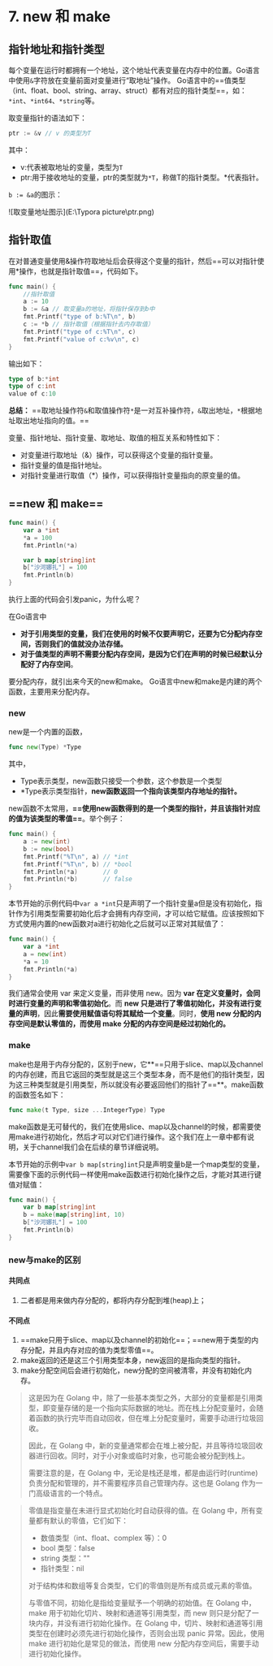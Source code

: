 # 7. new 和 make

## 指针地址和指针类型

每个变量在运行时都拥有一个地址，这个地址代表变量在内存中的位置。Go语言中使用`&`字符放在变量前面对变量进行“取地址”操作。 Go语言中的==值类型（int、float、bool、string、array、struct）都有对应的指针类型==，如：`*int`、`*int64`、`*string`等。

取变量指针的语法如下：

```go
ptr := &v // v 的类型为T
```

其中：

- v:代表被取地址的变量，类型为`T`
- ptr:用于接收地址的变量，ptr的类型就为`*T`，称做T的指针类型。*代表指针。

`b := &a`的图示：

![取变量地址图示](E:\Typora picture\ptr.png)

## 指针取值

在对普通变量使用&操作符取地址后会获得这个变量的指针，然后==可以对指针使用*操作，也就是指针取值==，代码如下。

```go
func main() {
	//指针取值
	a := 10
	b := &a // 取变量a的地址，将指针保存到b中
	fmt.Printf("type of b:%T\n", b)
	c := *b // 指针取值（根据指针去内存取值）
	fmt.Printf("type of c:%T\n", c)
	fmt.Printf("value of c:%v\n", c)
}
```

输出如下：

```go
type of b:*int
type of c:int
value of c:10
```

**总结：** ==取地址操作符`&`和取值操作符`*`是一对互补操作符，`&`取出地址，`*`根据地址取出地址指向的值。==

变量、指针地址、指针变量、取地址、取值的相互关系和特性如下：

- 对变量进行取地址（&）操作，可以获得这个变量的指针变量。
- 指针变量的值是指针地址。
- 对指针变量进行取值（*）操作，可以获得指针变量指向的原变量的值。

## ==new 和 make==

```go
func main() {
	var a *int
	*a = 100
	fmt.Println(*a)

	var b map[string]int
	b["沙河娜扎"] = 100
	fmt.Println(b)
}
```

执行上面的代码会引发panic，为什么呢？

在Go语言中

- **对于引用类型的变量，我们在使用的时候不仅要声明它，还要为它分配内存空间，否则我们的值就没办法存储。**
- **对于值类型的声明不需要分配内存空间，是因为它们在声明的时候已经默认分配好了内存空间**。

要分配内存，就引出来今天的new和make。 Go语言中new和make是内建的两个函数，主要用来分配内存。

### new

new是一个内置的函数，

```go
func new(Type) *Type
```

其中，

- Type表示类型，new函数只接受一个参数，这个参数是一个类型
- *Type表示类型指针，**new函数返回一个指向该类型内存地址的指针。**

new函数不太常用，**==使用new函数得到的是一个类型的指针，并且该指针对应的值为该类型的零值==**。举个例子：

```go
func main() {
	a := new(int)
	b := new(bool)
	fmt.Printf("%T\n", a) // *int
	fmt.Printf("%T\n", b) // *bool
	fmt.Println(*a)       // 0
	fmt.Println(*b)       // false
}	
```

本节开始的示例代码中`var a *int`只是声明了一个指针变量a但是没有初始化，指针作为引用类型需要初始化后才会拥有内存空间，才可以给它赋值。应该按照如下方式使用内置的new函数对a进行初始化之后就可以正常对其赋值了：

```go
func main() {
	var a *int
	a = new(int)
	*a = 10
	fmt.Println(*a)
}
```

我们通常会使用 var 来定义变量，而非使用 new。因为 **var 在定义变量时，会同时进行变量的声明和零值初始化**。而 **new 只是进行了零值初始化，并没有进行变量的声明**，因此**需要使用赋值语句将其赋给一个变量**。同时，**使用 new 分配的内存空间是默认零值的，而使用 make 分配的内存空间是经过初始化的。**

### make

make也是用于内存分配的，区别于new，它**==只用于slice、map以及channel的内存创建，而且它返回的类型就是这三个类型本身，而不是他们的指针类型，因为这三种类型就是引用类型，所以就没有必要返回他们的指针了==**。make函数的函数签名如下：

```go
func make(t Type, size ...IntegerType) Type
```

make函数是无可替代的，我们在使用slice、map以及channel的时候，都需要使用make进行初始化，然后才可以对它们进行操作。这个我们在上一章中都有说明，关于channel我们会在后续的章节详细说明。

本节开始的示例中`var b map[string]int`只是声明变量b是一个map类型的变量，需要像下面的示例代码一样使用make函数进行初始化操作之后，才能对其进行键值对赋值：

```go
func main() {
	var b map[string]int
	b = make(map[string]int, 10)
	b["沙河娜扎"] = 100
	fmt.Println(b)
}
```

### new与make的区别

#### 共同点

1. 二者都是用来做内存分配的，都将内存分配到堆(heap)上；

#### 不同点

1. ==make只用于slice、map以及channel的初始化==；==new用于类型的内存分配，并且内存对应的值为类型零值==。
2. make返回的还是这三个引用类型本身，new返回的是指向类型的指针。
3. make分配空间后会进行初始化，new分配的空间被清零，并没有初始化内存。



> 这是因为在 Golang 中，除了一些基本类型之外，大部分的变量都是引用类型，即变量存储的是一个指向实际数据的地址。而在栈上分配变量时，会随着函数的执行完毕而自动回收，但在堆上分配变量时，需要手动进行垃圾回收。
>
> 因此，在 Golang 中，新的变量通常都会在堆上被分配，并且等待垃圾回收器进行回收。同时，对于小对象或临时对象，也可能会被分配到栈上。
>
> 需要注意的是，在 Golang 中，无论是栈还是堆，都是由运行时(runtime)负责分配和管理的，并不需要程序员自己管理内存。这也是 Golang 作为一门高级语言的一个特点。

> 零值是指变量在未进行显式初始化时自动获得的值。在 Golang 中，所有变量都有默认的零值，它们如下：
>
> - 数值类型（int、float、complex 等）：0
> - bool 类型：false
> - string 类型：""
> - 指针类型：nil
>
> 对于结构体和数组等复合类型，它们的零值则是所有成员或元素的零值。
>
> 
>
> 与零值不同，初始化是指给变量赋予一个明确的初始值。在 Golang 中，make 用于初始化切片、映射和通道等引用类型，而 new 则只是分配了一块内存，并没有进行初始化操作。在 Golang 中，切片、映射和通道等引用类型在创建时必须先进行初始化操作，否则会出现 panic 异常。因此，使用 make 进行初始化是常见的做法，而使用 new 分配内存空间后，需要手动进行初始化操作。